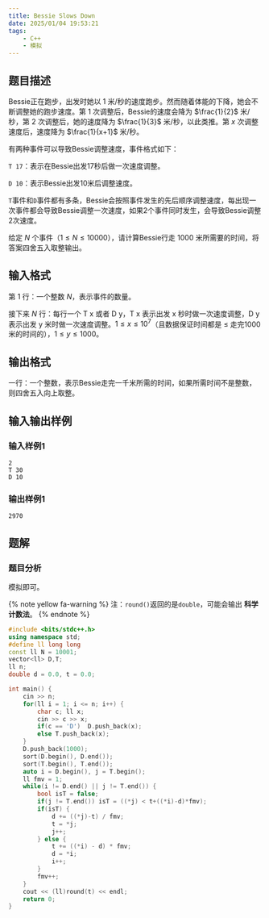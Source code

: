 ```yaml
---
title: Bessie Slows Down
date: 2025/01/04 19:53:21
tags:
    - C++
    - 模拟
---
```


## 题目描述

Bessie正在跑步，出发时她以 $1$ 米/秒的速度跑步。然而随着体能的下降，她会不断调整她的跑步速度。第 $1$ 次调整后，Bessie的速度会降为 $\frac{1}{2}$ 米/秒，第 $2$ 次调整后，她的速度降为 $\frac{1}{3}$ 米/秒，以此类推。第 $x$ 次调整速度后，速度降为 $\frac{1}{x+1}$ 米/秒。

有两种事件可以导致Bessie调整速度，事件格式如下：

`T 17`：表示在Bessie出发17秒后做一次速度调整。

`D 10`：表示Bessie出发10米后调整速度。

`T`事件和`D`事件都有多条，Bessie会按照事件发生的先后顺序调整速度，每出现一次事件都会导致Bessie调整一次速度，如果2个事件同时发生，会导致Bessie调整2次速度。

给定 $N$ 个事件（$1 \leq N \leq 10000$），请计算Bessie行走 $1000$ 米所需要的时间，将答案四舍五入取整输出。

## 输入格式

第 $1$ 行：一个整数 $N$，表示事件的数量。

接下来 $N$ 行：每行一个 T x 或者 D y，T x 表示出发 x 秒时做一次速度调整，D y 表示出发 y 米时做一次速度调整。$1 \leq x \leq 10^7$（且数据保证时间都是 $\leq$ 走完1000米的时间的），$1 \leq y \leq 1000$。

## 输出格式

一行：一个整数，表示Bessie走完一千米所需的时间，如果所需时间不是整数，则四舍五入向上取整。

## 输入输出样例

### 输入样例1

```plaintext
2
T 30
D 10
```

### 输出样例1

```plaintext
2970
```

## 题解

### 题目分析

模拟即可。

{% note yellow fa-warning %}
注：`round()`返回的是`double`，可能会输出 __科学计数法__。
{% endnote %}

```cpp
#include <bits/stdc++.h>
using namespace std;
#define ll long long
const ll N = 10001;
vector<ll> D,T; 
ll n;
double d = 0.0, t = 0.0;

int main() {
    cin >> n;
    for(ll i = 1; i <= n; i++) {
        char c; ll x;
        cin >> c >> x;
        if(c == 'D')  D.push_back(x);
        else T.push_back(x);
    }
    D.push_back(1000);
    sort(D.begin(), D.end());
    sort(T.begin(), T.end());
    auto i = D.begin(), j = T.begin();
    ll fmv = 1;
    while(i != D.end() || j != T.end()) {
        bool isT = false;
        if(j != T.end()) isT = ((*j) < t+((*i)-d)*fmv);
        if(isT) {
            d += ((*j)-t) / fmv;
            t = *j;
            j++;
        } else {
            t += ((*i) - d) * fmv;
            d = *i;
            i++;
        }
        fmv++;
    }
    cout << (ll)round(t) << endl;
    return 0;
}
``` 